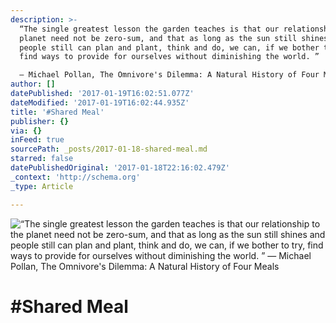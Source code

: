 ```yaml
---
description: >-
  “The single greatest lesson the garden teaches is that our relationship to the
  planet need not be zero-sum, and that as long as the sun still shines and
  people still can plan and plant, think and do, we can, if we bother to try,
  find ways to provide for ourselves without diminishing the world. ” 

  ― Michael Pollan, The Omnivore's Dilemma: A Natural History of Four Meals
author: []
datePublished: '2017-01-19T16:02:51.077Z'
dateModified: '2017-01-19T16:02:44.935Z'
title: '#Shared Meal'
publisher: {}
via: {}
inFeed: true
sourcePath: _posts/2017-01-18-shared-meal.md
starred: false
datePublishedOriginal: '2017-01-18T22:16:02.479Z'
_context: 'http://schema.org'
_type: Article

---
```

![“The single greatest lesson the garden teaches is that our relationship to the planet need not be zero-sum, and that as long as the sun still shines and people still can plan and plant, think and do, we can, if we bother to try, find ways to provide for ourselves without diminishing the world. ” 
― Michael Pollan, The Omnivore's Dilemma: A Natural History of Four Meals](https://the-grid-user-content.s3-us-west-2.amazonaws.com/b4646b42-94a1-47fa-9474-65b18387e860.jpg)

# \#Shared Meal